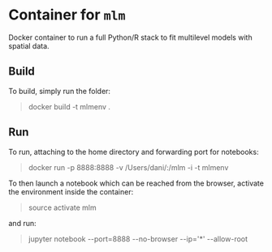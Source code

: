 # Container for `mlm`

Docker container to run a full Python/R stack to fit multilevel models with
spatial data.

## Build

To build, simply run the folder:

> docker build -t mlmenv .

## Run

To run, attaching to the home directory and forwarding port for notebooks:

> docker run -p 8888:8888 -v /Users/dani/:/mlm -i -t mlmenv 

To then launch a notebook which can be reached from the browser, activate
the environment inside the container:

> source activate mlm

and run:

> jupyter notebook --port=8888 --no-browser --ip='*' --allow-root

